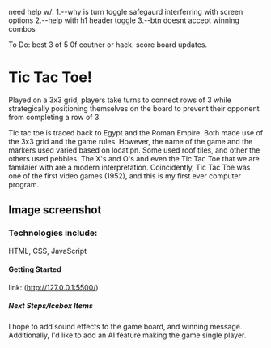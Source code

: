 need help w/:
1.--why is turn toggle safegaurd interferring with screen options
2.--help with h1 header toggle 
3.--btn doesnt accept winning combos


To Do:
best 3 of 5 0f coutner or hack.
score board updates.


# Tic Tac Toe!
Played on a 3x3 grid, players take turns to connect rows of 3 while strategically positioning themselves on the board to prevent their opponent from completing a row of 3. 

Tic tac toe is traced back to Egypt and the Roman Empire. Both made use of the 3x3 grid and the game rules. However, the name of the game and the markers used varied based on locatipn. Some used roof tiles, and other the others used pebbles. The X's and O's and even the Tic Tac Toe that we are familaier with are a modern interpretation. Coincidently, Tic Tac Toe was one of the first video games (1952), and this is my first ever computer program. 

## Image screenshot

### Technologies include:
HTML, CSS, JavaScript

#### Getting Started
link: (http://127.0.0.1:5500/)

##### Next Steps/Icebox Items
I hope to add sound effects to the game board, and winning message. Additionally, I'd like to add an AI feature making the game single player. 

